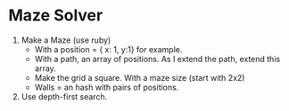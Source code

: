 # Maze Solver

1. Make a Maze (use ruby)
	- With a position = { x: 1, y:1} for example.
	- With a path, an array of positions. As I extend the path, extend this array. 
	- Make the grid a square. With a maze size (start with 2x2)
	- Walls = an hash with pairs of positions. 
2. Use depth-first search.

